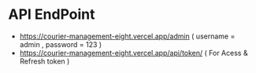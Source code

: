 # API EndPoint
- https://courier-management-eight.vercel.app/admin     ( username = admin , password = 123 )
- https://courier-management-eight.vercel.app/api/token/  ( For Acess & Refresh token ) 
